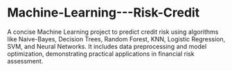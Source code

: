 # Machine-Learning---Risk-Credit
A concise Machine Learning project to predict credit risk using algorithms like Naive-Bayes, Decision Trees, Random Forest, KNN, Logistic Regression, SVM, and Neural Networks. It includes data preprocessing and model optimization, demonstrating practical applications in financial risk assessment.
